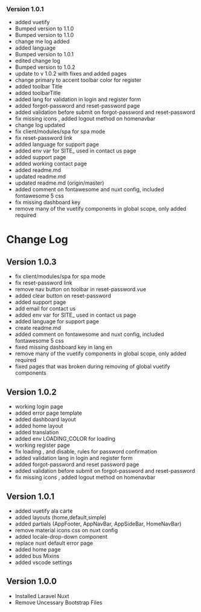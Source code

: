 ### Version 1.0.1
- added vuetify
- Bumped version to 1.1.0
- Bumped version to 1.1.0
- change me log added
- added language
- Bumped version to 1.0.1
- edited change log
- Bumped version to 1.0.2
- update to v 1.0.2 with fixes and added pages
- change primary to accent toolbar color for register
- added toolbar Title
- added toolbarTitle
- added lang for validation in login and register form
- added forgot-password and reset-password page
- added validation before submit on forgot-password and reset-password
- fix missing icons , added logout method on homenavbar
- change log updated
- fix client/modules/spa for spa mode
- fix reset-password link
- added language for support page
- added env var for SITE_ used in contact us page
- added support page
- added working contact page
- added readme.md
- updated readme.md
- updated readme.md (origin/master)
- added comment on fontawesome and nuxt config, included fontawesome 5 css
- fix missing dashboard key
-  remove many of the vuetify components in global scope, only added required

# Change Log

## Version 1.0.3

- fix client/modules/spa for spa mode
- fix reset-password link
- remove nav button on toolbar in reset-password.vue
- added clear button on reset-password
- added support page
- add email for contact us
- added env var for SITE_ used in contact us page
- added language for support page
- create readme.md
- added comment on fontawesome and nuxt config, included fontawesome 5 css
- fixed missing dashboard key in lang en
- remove many of the vuetify components in global scope, only added required
- fixed pages that was broken during removing of global vuetify components

## Version 1.0.2

- working login page
- added error page template
- added dashboard layout
- added home layout
- added translation 
- added env LOADING_COLOR for loading
- working register page
- fix loading , and disable, rules for password confirmation
- added validation lang in login and register form
- added forgot-password and reset password page
- added validation before submit on forgot-password and reset-password
- fix missing icons , added logout method on homenavbar

## Version 1.0.1

- added vuetify ala carte
- added layouts (home,default,simple)
- added partials (AppFooter, AppNavBar, AppSideBar, HomeNavBar)
- remove material icons css on nuxt config
- added locale-drop-down component
- replace nuxt default error page
- added home page
- added bus Mixins
- added vscode settings

## Version 1.0.0

- Installed Laravel Nuxt
- Remove Uncessary Bootstrap Files